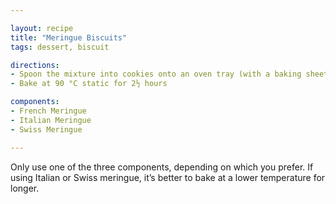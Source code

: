 ```yaml
---

layout: recipe
title: "Meringue Biscuits"
tags: dessert, biscuit

directions:
- Spoon the mixture into cookies onto an oven tray (with a baking sheet) or mat
- Bake at 90 °C static for 2½ hours

components:
- French Meringue
- Italian Meringue
- Swiss Meringue

---
```


Only use one of the three components, depending on which you prefer.
If using Italian or Swiss meringue, it’s better to bake at a lower temperature for longer.
